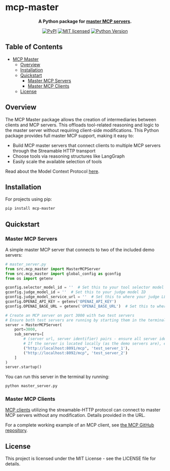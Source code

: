 # mcp-master

<div align="center">

<strong>A Python package for [master MCP servers](https://medium.com/@aaron.shen321/why-you-need-a-master-for-your-mcp-servers-1c294be6bfc8).</strong>

[![PyPI][pypi-badge]][pypi-url]
[![MIT licensed][mit-badge]][mit-url]
[![Python Version][python-badge]][python-url]

</div>

<!-- omit in toc -->
## Table of Contents

- [MCP Master](#mcp-master)
  - [Overview](#overview)
  - [Installation](#installation)
  - [Quickstart](#quickstart)
    - [Master MCP Servers](#master-mcp-servers)
    - [Master MCP Clients](#master-mcp-clients)
  - [License](#license)

[pypi-badge]: https://img.shields.io/pypi/v/mcp-master
[pypi-url]: https://pypi.org/project/mcp/
[mit-badge]: https://img.shields.io/badge/license-MIT-blue
[mit-url]: https://github.com/ashen-321/mcp-master/blob/main/LICENSE
[python-badge]: https://img.shields.io/badge/python-3.12%20%7C%203.13-green
[python-url]: https://www.python.org/downloads/

## Overview

The MCP Master package allows the creation of intermediaries between clients and MCP servers. This offloads tool-related reasoning and logic to the master server without requiring client-side modifications. This Python package provides full master MCP support, making it easy to:

- Build MCP master servers that connect clients to multiple MCP servers through the Streamable HTTP transport
- Choose tools via reasoning structures like LangGraph
- Easily scale the available selection of tools

Read about the Model Context Protocol [here](https://github.com/modelcontextprotocol/python-sdk).

## Installation

For projects using pip:
```bash
pip install mcp-master
```

## Quickstart

### Master MCP Servers

A simple master MCP server that connects to two of the included demo servers:

```python
# master_server.py
from src.mcp_master import MasterMCPServer
from src.mcp_master import global_config as gconfig
from os import getenv

gconfig.selector_model_id = ''  # Set this to your tool selector model ID
gconfig.judge_model_id = ''  # Set this to your judge model ID
gconfig.judge_model_service_url = ''  # Set this to where your judge LLM is hosted
gconfig.OPENAI_API_KEY = getenv('OPENAI_API_KEY')
gconfig.OPENAI_BASE_URL = getenv('OPENAI_BASE_URL')  # Set this to where your other LLMs will be hosted, None for default

# Create an MCP server on port 3000 with two test servers
# Ensure both test servers are running by starting them in the terminal before starting demo_master_server.py
server = MasterMCPServer(
    port=3000,
    sub_servers=[
        # (server url, server identifier) pairs - ensure all server identifiers are unique
        # If the server is located locally (as the demo servers are), ensure the server identifier matches the server's file name (without the .py)
        ("http://localhost:8091/mcp", 'test_server_1'),
        ("http://localhost:8092/mcp", 'test_server_2')
    ]
)
server.startup()
```

You can run this server in the terminal by running:
```bash
python master_server.py
```

### Master MCP Clients

[MCP clients](https://modelcontextprotocol.io/quickstart/client) utilizing the streamable-HTTP protocol can connect to master MCP servers without any modification. Details provided in the URL.

For a complete working example of an MCP client, see [the MCP GitHub repository](https://github.com/modelcontextprotocol/python-sdk/blob/main/src/mcp/client/streamable_http.py).

## License

This project is licensed under the MIT License - see the LICENSE file for details.